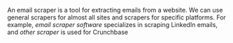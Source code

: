An email scraper is a tool for extracting emails from a website. We can use general scrapers for almost all sites and scrapers for specific platforms. For example, *email scraper software* specializes in scraping LinkedIn emails, and *other scraper* is used for Crunchbase
